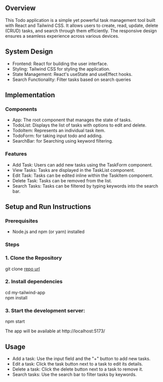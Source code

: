 ## Overview


This Todo application is a simple yet powerful task management tool built with React and Tailwind CSS. It allows users to create, read, update, delete (CRUD) tasks, and search through them efficiently. The responsive design ensures a seamless experience across various devices.


## System Design


* Frontend: React for building the user interface.
* Styling: Tailwind CSS for styling the application.
* State Management: React's useState and useEffect hooks.
* Search Functionality: Filter tasks based on search queries
  

## Implementation


### Components


* App: The root component that manages the state of tasks.
* TodoList: Displays the list of tasks with options to edit and delete.
* TodoItem: Represents an individual task item.
* TodoForm: for taking input todo and adding.
* SearchBar: for Searching using keyword filtering.


### Features


* Add Task: Users can add new tasks using the TaskForm component.
* View Tasks: Tasks are displayed in the TaskList component.
* Edit Task: Tasks can be edited inline within the TaskItem component.
* Delete Task: Tasks can be removed from the list.
* Search Tasks: Tasks can be filtered by typing keywords into the search bar.


## Setup and Run Instructions


### Prerequisites

* Node.js and npm (or yarn) installed


### Steps


### 1. Clone the Repository

git clone [repo url](https://github.com/vsaini95/Todo-Application)

### 2. Install dependencies

cd my-tailwind-app <br>
npm install <br>

### 3. Start the development server:

npm start 

The app will be available at http://localhost:5173/


## Usage


* Add a task: Use the input field and the "+" button to add new tasks.
* Edit a task: Click the task button next to a task to edit its details.
* Delete a task: Click the delete button next to a task to remove it.
* Search tasks: Use the search bar to filter tasks by keywords.

